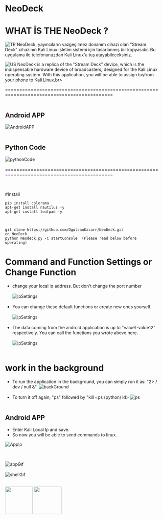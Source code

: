 # NeoDeck

# WHAT İS THE NeoDeck ?

![TR](https://github.com/OgulcanKacarr/option/blob/main/turkey.png)
NeoDeck, yayıncıların vazgeçilmez donanım cihazı olan "Stream Deck" cihazının Kali Linux işletim sistemi için tasarlanmış bir kopyasıdır. Bu uygulama ile telefonunuzdan Kali Linux'a tuş atayabileceksiniz.

![US](https://github.com/OgulcanKacarr/option/blob/main/us.png)
NeoDeck is a replica of the "Stream Deck" device, which is the indispensable hardware device of broadcasters, designed for the Kali Linux operating system. With this application, you will be able to assign tuşfrom your phone to Kali Linux.br><br>

============================================================================================<br><br>
## Android APP
![AndroidAPP](https://github.com/OgulcanKacarr/NeoDeck/blob/main/Images/ApMenu.jpg)<br><br>
## Python Code
![pythonCode](https://github.com/OgulcanKacarr/NeoDeck/blob/main/Images/working.png)<br><br>
============================================================================================<br><br>
## 
#Install<br>
```
pip install colorama
apt-get install nautilus -y
apt-get install leafpad -y

```
<br>

```
git clone https://github.com/OgulcanKacarr/NeoDeck.git
cd NeoDeck
python Neodeck.py -C startConsole  (Please read below before operating)

```
# Command and Function Settings or Change Function

- change your local ip address. But don't change the port number<br><br>
![ipSettings](https://github.com/OgulcanKacarr/NeoDeck/blob/main/Images/ipSettings.png)<br><br>
- You can change these default functions or create new ones yourself.<br><br>
![ipSettings](https://github.com/OgulcanKacarr/NeoDeck/blob/main/Images/changeFunc.png)<br><br>
- The data coming from the android application is up to "value1-value12" respectively. You can call the functions you wrote above here.<br><br>
![ipSettings](https://github.com/OgulcanKacarr/NeoDeck/blob/main/Images/getAppValue.png)<br><br>

# work in the background

- To run the application in the background, you can simply run it as: "2> / dev / null &".
![backGround](https://github.com/OgulcanKacarr/NeoDeck/blob/main/Images/background.png)<br><br>
- To turn it off again, "ps" followed by "kill <ps (python) id>
![ps](https://github.com/OgulcanKacarr/NeoDeck/blob/main/Images/psandkill.png)<br><br>

## Android APP

- Enter Kali Local Ip and save.<br>
- So now you will be able to send commands to linux.

![AppIp](https://github.com/OgulcanKacarr/NeoDeck/blob/main/Images/LoginAppIp.png)<br><br><br>


![appGıf](https://github.com/OgulcanKacarr/NeoDeck/blob/main/Images/app.gif)<br><br>
![shellGıf](https://github.com/OgulcanKacarr/NeoDeck/blob/main/Images/shell.gif)<br><br>

<p float="left">
  <img src="https://github.com/OgulcanKacarr/NeoDeck/blob/main/Images/app.gif" width="90" />
  <img src="https://github.com/OgulcanKacarr/NeoDeck/blob/main/Images/shell.gif" width="90" /> 
</p>

